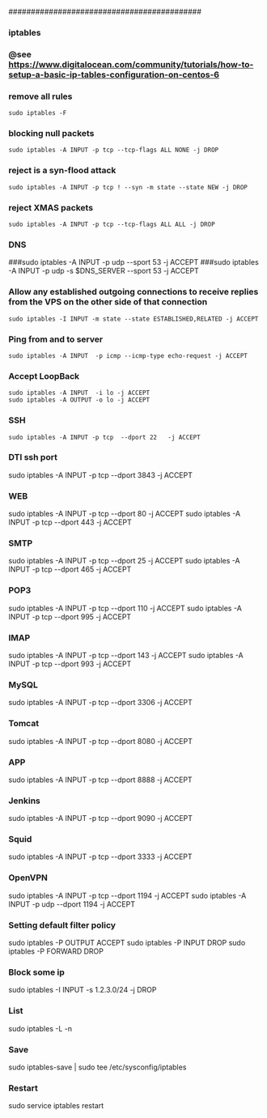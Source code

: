 ###########################################
### iptables
### @see https://www.digitalocean.com/community/tutorials/how-to-setup-a-basic-ip-tables-configuration-on-centos-6
###

### remove all rules
	sudo iptables -F

### blocking null packets
	sudo iptables -A INPUT -p tcp --tcp-flags ALL NONE -j DROP

### reject is a syn-flood attack
	sudo iptables -A INPUT -p tcp ! --syn -m state --state NEW -j DROP

### reject XMAS packets
	sudo iptables -A INPUT -p tcp --tcp-flags ALL ALL -j DROP

### DNS
###sudo iptables -A INPUT -p udp --sport 53 -j ACCEPT
###sudo iptables -A INPUT -p udp -s $DNS_SERVER --sport 53 -j ACCEPT

### Allow any established outgoing connections to receive replies from the VPS on the other side of that connection
	sudo iptables -I INPUT -m state --state ESTABLISHED,RELATED -j ACCEPT

### Ping from and to server
	sudo iptables -A INPUT  -p icmp --icmp-type echo-request -j ACCEPT

### Accept LoopBack
	sudo iptables -A INPUT  -i lo -j ACCEPT
	sudo iptables -A OUTPUT -o lo -j ACCEPT

### SSH
	sudo iptables -A INPUT -p tcp  --dport 22   -j ACCEPT

### DTI ssh port
sudo iptables -A INPUT -p tcp  --dport 3843 -j ACCEPT

### WEB
sudo iptables -A INPUT -p tcp --dport 80  -j ACCEPT
sudo iptables -A INPUT -p tcp --dport 443 -j ACCEPT

### SMTP
sudo iptables -A INPUT -p tcp  --dport 25  -j ACCEPT
sudo iptables -A INPUT -p tcp  --dport 465 -j ACCEPT

### POP3
sudo iptables -A INPUT -p tcp  --dport 110 -j ACCEPT
sudo iptables -A INPUT -p tcp  --dport 995 -j ACCEPT

### IMAP
sudo iptables -A INPUT -p tcp  --dport 143 -j ACCEPT
sudo iptables -A INPUT -p tcp  --dport 993 -j ACCEPT

### MySQL
sudo iptables -A INPUT -p tcp  --dport 3306 -j ACCEPT

### Tomcat
sudo iptables -A INPUT -p tcp  --dport 8080 -j ACCEPT

### APP
sudo iptables -A INPUT -p tcp  --dport 8888 -j ACCEPT

### Jenkins
sudo iptables -A INPUT -p tcp  --dport 9090 -j ACCEPT

### Squid
sudo iptables -A INPUT -p tcp  --dport 3333 -j ACCEPT

### OpenVPN
sudo iptables -A INPUT -p tcp  --dport 1194 -j ACCEPT
sudo iptables -A INPUT -p udp  --dport 1194 -j ACCEPT



### Setting default filter policy
sudo iptables -P OUTPUT ACCEPT
sudo iptables -P INPUT DROP
sudo iptables -P FORWARD DROP

### Block some ip
sudo iptables -I INPUT -s 1.2.3.0/24 -j DROP

### List
sudo iptables -L -n

### Save
sudo iptables-save | sudo tee /etc/sysconfig/iptables

### Restart
sudo service iptables restart

